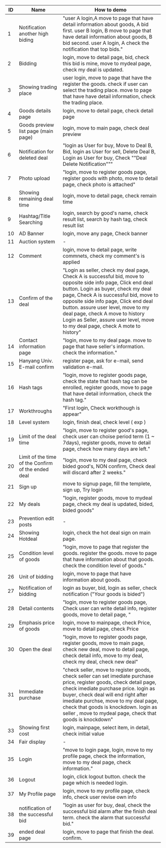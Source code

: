 | ID | Name | How to demo |
| ----- | ----- | ----- |
| 1 | Notification another high biding | "user A login,A move to page that have detail information about goods, A bid first. user B login, B move to page that have detail information about goods, B bid second. user A login, A check the notification that top bids." |
| 2 | Bidding | login, move to detail page, bid, check this bid is mine, move to mydeal page, check my deal is updated. |
| 3 | Showing trading place | user login, move to page that have the register the goods. check if user can select the trading place. move to page that have have detail information, check the trading place. |
| 4 | Goods details page | login, move to detail page, check detail page |
| 5 | Goods preview list page (main page) | login, move to main page, check deal preview |
| 6 | Notification for deleted deal | "login as User for buy, Move to Deal B, Bid, login as User for sell, Delete Deal B, Login as User for buy, Check ""Deal Delete Notification""" |
| 7 | Photo upload | "login, move to register goods page, register goods with photo, move to detail page, check photo is attached" |
| 8 | Showing remaining deal time | login, move to detail page, check remain time |
| 9 | Hashtag/Title Searching | login, search by good's name, check result list, search by hash tag, check result list |
| 10 | AD Banner | login, move any page, Check banner |
| 11 | Auction system | - |
| 12 | Comment | login, move to detail page, write commnets, check my comment's is applied |
| 13 | Confirm of the deal | "Login as seller, check my deal page, Check A is successful bid, move to opposite side info page, Click end deal button. Login as buyer, check my deal page, Check A is successful bid, move to opposite side info page, Click end deal button. assure user level, move to my deal page, check A move to history Login as Seller, assure user level, move to my deal page, check A mote to history" |
| 14 | Contact information page | "login, move to my deal page. move to page that have seller's information. check the information." |
| 15 | Hanyang Univ. E-mail confirm | register page, ask for e-mail, send validation e-mail. |
| 16 | Hash tags | "login, move to register goods page, check the state that hash tag can be enrolled, register goods, move to page that have detail information, check the hash tag." |
| 17 | Workthroughs | "First login, Check workthough is appear" |
| 18 | Level system | login, finish deal, check level ( exp ) |
| 19 | Limit of the deal time | "login, move to register good's page, check user can choise period term (1 ~ 7days), register goods, move to detail page, check how many days are left." |
| 20 | Limit of the time of the Confirm of the ended deal | "login, move to my deal page, check bided good's, NON confirm, Check deal will discard after 2 weeks." |
| 21 | Sign up | move to signup page, fill the templete, sign up, Try login |
| 22 | My deals | "login, register goods, move to mydeal page, check my deal is updated, bided, bided goods" |
| 23 | Prevention edit posts | - |
| 24 | Showing Hotdeal | login, check the hot deal sign on main page. |
| 25 | Condition level of goods | "login, move to page that register the goods. register the goods. move to page that have information about that goods. check the condition level of goods." |
| 26 | Unit of bidding | login, move to page that have information about goods. |
| 27 | Notification of bidding | login as buyer, bid, login as seller, check notification ("Your goods is bided") |
| 28 | Detail contents | "login, move to register goods page, Check user can write detail info, register goods, move to detail page, " |
| 29 | Emphasis price of goods  | login, move to mainpage, check Price, move to detail page, check Price |
| 30 | Open the deal | "login, move to register goods page, register goods, move to main page, check new deal, move to detail page, check detail info, move to my deal, check my deal, check new deal" |
| 31 | Immediate purchase | "check seller, move to register goods, check seller can set imediate purchase price, register goods, check detail page, check imediate purchase price. login as buyer, check deal will end right after imediate purchse, move to my deal page, check that goods is knockdown. login as seller , move to mydeal page, check that goods is knockdown" |
| 33 | Showing first cost | login, mainpage, select item, in detail,  check initial value |
| 34 | Fair display | - |
| 35 | Login | "move to login page, login, move to my profile page, check the information, move to my deal page, check information." |
| 36 | Logout | login, click logout button. check the page which is needed login. |
| 37 | My Profile page | login, move to my profile page, check info, check user revise own info |
| 38 | notification of the successful bid | "login as user for buy, deal, check the successful bid alarm after the finish deal term. check the alarm that successful bid." |
| 39 | ended deal page | login, move to page that finish the deal. confirm. |
